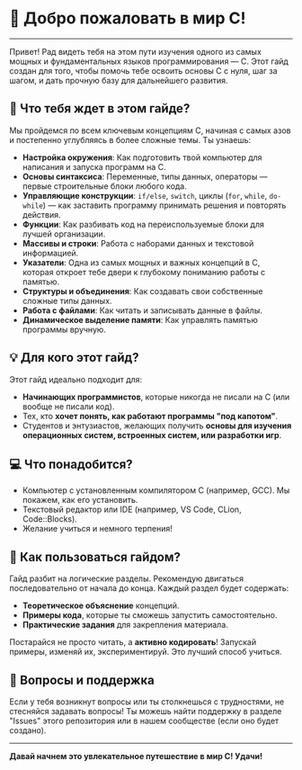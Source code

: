 # 🚀 Добро пожаловать в мир C!

---

Привет! Рад видеть тебя на этом пути изучения одного из самых мощных и фундаментальных языков программирования — C. Этот гайд создан для того, чтобы помочь тебе освоить основы C с нуля, шаг за шагом, и дать прочную базу для дальнейшего развития.

## 🎯 Что тебя ждет в этом гайде?

Мы пройдемся по всем ключевым концепциям C, начиная с самых азов и постепенно углубляясь в более сложные темы. Ты узнаешь:

* **Настройка окружения**: Как подготовить твой компьютер для написания и запуска программ на C.
* **Основы синтаксиса**: Переменные, типы данных, операторы — первые строительные блоки любого кода.
* **Управляющие конструкции**: `if/else`, `switch`, циклы (`for`, `while`, `do-while`) — как заставить программу принимать решения и повторять действия.
* **Функции**: Как разбивать код на переиспользуемые блоки для лучшей организации.
* **Массивы и строки**: Работа с наборами данных и текстовой информацией.
* **Указатели**: Одна из самых мощных и важных концепций в C, которая откроет тебе двери к глубокому пониманию работы с памятью.
* **Структуры и объединения**: Как создавать свои собственные сложные типы данных.
* **Работа с файлами**: Как читать и записывать данные в файлы.
* **Динамическое выделение памяти**: Как управлять памятью программы вручную.

## 💡 Для кого этот гайд?

Этот гайд идеально подходит для:

* **Начинающих программистов**, которые никогда не писали на C (или вообще не писали код).
* Тех, кто **хочет понять, как работают программы "под капотом"**.
* Студентов и энтузиастов, желающих получить **основы для изучения операционных систем, встроенных систем, или разработки игр**.

## 💻 Что понадобится?

* Компьютер с установленным компилятором C (например, GCC). Мы покажем, как его установить.
* Текстовый редактор или IDE (например, VS Code, CLion, Code::Blocks).
* Желание учиться и немного терпения!

## 🚀 Как пользоваться гайдом?

Гайд разбит на логические разделы. Рекомендую двигаться последовательно от начала до конца. Каждый раздел будет содержать:

* **Теоретическое объяснение** концепций.
* **Примеры кода**, которые ты сможешь запустить самостоятельно.
* **Практические задания** для закрепления материала.

Постарайся не просто читать, а **активно кодировать**! Запускай примеры, изменяй их, экспериментируй. Это лучший способ учиться.

## 💬 Вопросы и поддержка

Если у тебя возникнут вопросы или ты столкнешься с трудностями, не стесняйся задавать вопросы! Ты можешь найти поддержку в разделе "Issues" этого репозитория или в нашем сообществе (если оно будет создано).

---

**Давай начнем это увлекательное путешествие в мир C! Удачи!**
